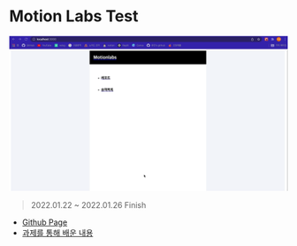 # Motion Labs Test

![](motion-labs-test.gif)

> 2022.01.22 ~ 2022.01.26 Finish

- [Github Page](https://eunjeong-97.github.io/motion-labs-test/)
- [과제를 통해 배운 내용](note.md)